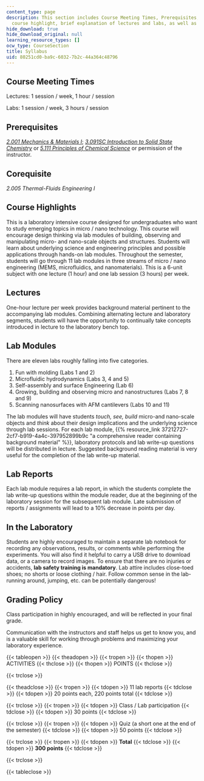 ```yaml
---
content_type: page
description: This section includes Course Meeting Times, Prerequisites, corequisites,
  course highlight, brief explanation of lectures and labs, as well as grading policy.
hide_download: true
hide_download_original: null
learning_resource_types: []
ocw_type: CourseSection
title: Syllabus
uid: 80251cd0-ba9c-6032-7b2c-44a364c48796
---
```


Course Meeting Times
--------------------

Lectures: 1 session / week, 1 hour / session

Labs: 1 session / week, 3 hours / session

Prerequisites
-------------

[_2.001 Mechanics & Materials I_](/courses/2-001-mechanics-materials-i-fall-2006); [_3.091SC Introduction to Solid State Chemistry_](/courses/3-091sc-introduction-to-solid-state-chemistry-fall-2010) or [_5.111 Principles of Chemical Science_](/courses/5-111-principles-of-chemical-science-fall-2008) or permission of the instructor.

Corequisite
-----------

_2.005 Thermal-Fluids Engineering I_

Course Highlights
-----------------

This is a laboratory intensive course designed for undergraduates who want to study emerging topics in micro / nano technology. This course will encourage design thinking via lab modules of building, observing and manipulating micro- and nano-scale objects and structures. Students will learn about underlying science and engineering principles and possible applications through hands-on lab modules. Throughout the semester, students will go through 11 lab modules in three streams of micro / nano engineering (MEMS, microfluidics, and nanomaterials). This is a 6-unit subject with one lecture (1 hour) and one lab session (3 hours) per week.

Lectures
--------

One-hour lecture per week provides background material pertinent to the accompanying lab modules. Combining alternating lecture and laboratory segments, students will have the opportunity to continually take concepts introduced in lecture to the laboratory bench top.

Lab Modules
-----------

There are eleven labs roughly falling into five categories.

1.  Fun with molding (Labs 1 and 2)
2.  Microfluidic hydrodynamics (Labs 3, 4 and 5)
3.  Self-assembly and surface Engineering (Lab 6)
4.  Growing, building and observing micro and nanostructures (Labs 7, 8 and 9)
5.  Scanning nanosurfaces with AFM cantilevers (Labs 10 and 11)

The lab modules will have students _touch, see, build_ micro-and nano-scale objects and _think_ about their design implications and the underlying science through lab sessions. For each lab module, {{% resource_link 37212727-2cf7-b919-4a4c-397952899b9c "a comprehensive reader containing background material" %}}, laboratory protocols and lab write-up questions will be distributed in lecture. Suggested background reading material is very useful for the completion of the lab write-up material.

Lab Reports
-----------

Each lab module requires a lab report, in which the students complete the lab write-up questions within the module reader, due at the beginning of the laboratory session for the subsequent lab module. Late submission of reports / assignments will lead to a 10% decrease in points per day.

In the Laboratory
-----------------

Students are highly encouraged to maintain a separate lab notebook for recording any observations, results, or comments while performing the experiments. You will also find it helpful to carry a USB drive to download data, or a camera to record images. To ensure that there are no injuries or accidents, **lab safety training is mandatory**. Lab attire includes close-toed shoes; no shorts or loose clothing / hair. Follow common sense in the lab-running around, jumping, etc. can be potentially dangerous!

Grading Policy
--------------

Class participation in highly encouraged, and will be reflected in your final grade.

Communication with the instructors and staff helps us get to know you, and is a valuable skill for working through problems and maximizing your laboratory experience.

{{< tableopen >}}
{{< theadopen >}}
{{< tropen >}}
{{< thopen >}}
ACTIVITIES
{{< thclose >}}
{{< thopen >}}
POINTS
{{< thclose >}}

{{< trclose >}}

{{< theadclose >}}
{{< tropen >}}
{{< tdopen >}}
11 lab reports
{{< tdclose >}}
{{< tdopen >}}
20 points each, 220 points total
{{< tdclose >}}

{{< trclose >}}
{{< tropen >}}
{{< tdopen >}}
Class / Lab participation
{{< tdclose >}}
{{< tdopen >}}
30 points
{{< tdclose >}}

{{< trclose >}}
{{< tropen >}}
{{< tdopen >}}
Quiz (a short one at the end of the semester)
{{< tdclose >}}
{{< tdopen >}}
50 points
{{< tdclose >}}

{{< trclose >}}
{{< tropen >}}
{{< tdopen >}}
**Total**
{{< tdclose >}}
{{< tdopen >}}
**300 points**
{{< tdclose >}}

{{< trclose >}}

{{< tableclose >}}